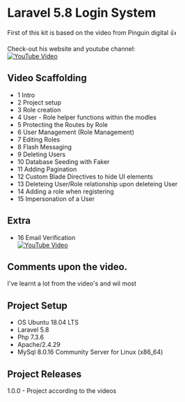 # Laravel 5.8 Login System

First of this kit is based  on the video from Pinguin digital :thumbsup: 

Check-out his website and youtube channel:  
[![YouTube Video][youtube-image]][youtube-url]  

[youtube-url]: https://www.youtube.com/watch?v=t_2Gv5gx5Pk&list=PLxFwlLOncxFJBjuZEHqaZrbbj83IRQkiz
[youtube-image]: https://i.ytimg.com/vi/t_2Gv5gx5Pk/hqdefault.jpg?sqp=-oaymwEXCNACELwBSFryq4qpAwkIARUAAIhCGAE=&rs=AOn4CLBZ3Ac_H9s65L6vD6Y05IL6fxDpxw

## Video Scaffolding
- 1 Intro
- 2 Project setup
- 3 Role creation
- 4 User - Role helper functions within the modles
- 5 Protecting the Routes by Role
- 6 User Management (Role Management)
- 7 Editing Roles
- 8 Flash Messaging
- 9 Deleting Users
- 10 Database Seeding with Faker
- 11 Adding Pagination
- 12 Custom Blade Directives to hide UI elements
- 13 Deleteing User/Role relationship upon deleteing User
- 14 Adding a role when registering
- 15 Impersonation of a User

## Extra 
- 16 Email Verification  
[![YouTube Video][youtube-image-2]][youtube-url-2]  

[youtube-url-2]: https://www.youtube.com/watch?v=o_KhH2dZCKQ
[youtube-image-2]: https://i.ytimg.com/vi/o_KhH2dZCKQ/hqdefault.jpg?sqp=-oaymwEZCPYBEIoBSFXyq4qpAwsIARUAAIhCGAFwAQ==&rs=AOn4CLAl2IQpnUcasGyP2F9efQyxTF5V8A


## Comments upon the video.
I've learnt a lot from the video's and wil most  


## Project Setup
- OS Ubuntu 18.04 LTS
- Laravel 5.8
- Php 7.3.6
- Apache/2.4.29
- MySql 8.0.16 Community Server for Linux (x86_64)

## Project Releases
1.0.0 - Project according to the videos
